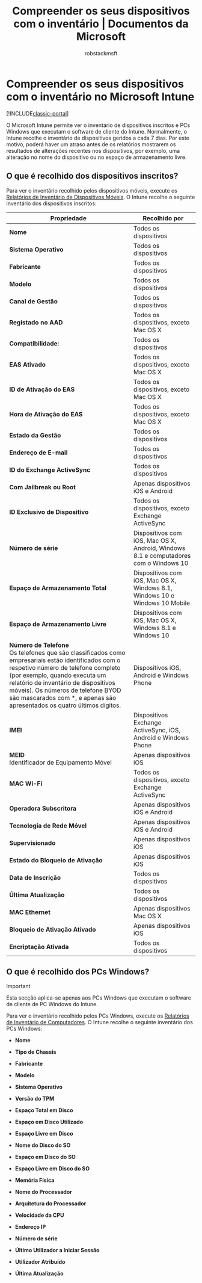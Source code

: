 ﻿---
title: "Compreender os seus dispositivos com o inventário | Documentos da Microsoft"
description: "Utilize o Intune para ver informações sobre o hardware dos dispositivos que gere."
keywords: 
author: robstackmsft
ms.author: robstack
manager: angrobe
ms.date: 11/10/2016
ms.topic: article
ms.prod: 
ms.service: microsoft-intune
ms.technology: 
ms.assetid: 312911fe-b963-4949-9911-ae425e0590b2
ms.reviewer: jeffgilb
ms.suite: ems
ms.custom: intune-classic
ms.translationtype: Human Translation
ms.sourcegitcommit: 9ff1adae93fe6873f5551cf58b1a2e89638dee85
ms.openlocfilehash: 59b6a72a17490d7c4aada6bee5caaaac2ba0979c
ms.contentlocale: pt-pt
ms.lasthandoff: 05/23/2017


---

# <a name="understand-your-devices-with-inventory-in-microsoft-intune"></a>Compreender os seus dispositivos com o inventário no Microsoft Intune

[!INCLUDE[classic-portal](../includes/classic-portal.md)]

O Microsoft Intune permite ver o inventário de dispositivos inscritos e PCs Windows que executam o software de cliente do Intune.
Normalmente, o Intune recolhe o inventário de dispositivos geridos a cada 7 dias. Por este motivo, poderá haver um atraso antes de os relatórios mostrarem os resultados de alterações recentes nos dispositivos, por exemplo, uma alteração no nome do dispositivo ou no espaço de armazenamento livre.

## <a name="whats-collected-from-enrolled-devices"></a>O que é recolhido dos dispositivos inscritos?
Para ver o inventário recolhido pelos dispositivos móveis, execute os [Relatórios de Inventário de Dispositivos Móveis](understand-microsoft-intune-operations-by-using-reports.md). O Intune recolhe o seguinte inventário dos dispositivos inscritos:

|Propriedade|Recolhido por|
|------------|-----------------------|
|**Nome**|Todos os dispositivos|
|**Sistema Operativo**|Todos os dispositivos|
|**Fabricante**|Todos os dispositivos|
|**Modelo**|Todos os dispositivos|
|**Canal de Gestão**|Todos os dispositivos|
|**Registado no AAD**|Todos os dispositivos, exceto Mac OS X|
|**Compatibilidade:**|Todos os dispositivos|
|**EAS Ativado**|Todos os dispositivos, exceto Mac OS X|
|**ID de Ativação do EAS**|Todos os dispositivos, exceto Mac OS X|
|**Hora de Ativação do EAS**|Todos os dispositivos, exceto Mac OS X|
|**Estado da Gestão**|Todos os dispositivos|
|**Endereço de E-mail**|Todos os dispositivos|
|**ID do Exchange ActiveSync**|Todos os dispositivos|
|**Com Jailbreak ou Root**|Apenas dispositivos iOS e Android|
|**ID Exclusivo de Dispositivo**|Todos os dispositivos, exceto Exchange ActiveSync|
|**Número de série**|Dispositivos com iOS, Mac OS X, Android, Windows 8.1 e computadores com o Windows 10|
|**Espaço de Armazenamento Total**|Dispositivos com iOS, Mac OS X, Windows 8.1, Windows 10 e Windows 10 Mobile|
|**Espaço de Armazenamento Livre**|Dispositivos com iOS, Mac OS X, Windows 8.1 e Windows 10|
|**Número de Telefone**<br>Os telefones que são classificados como empresariais estão identificados com o respetivo número de telefone completo (por exemplo, quando executa um relatório de inventário de dispositivos móveis). Os números de telefone BYOD são mascarados com &#42;, e apenas são apresentados os quatro últimos dígitos.|Dispositivos iOS, Android e Windows Phone|
|**IMEI**|Dispositivos Exchange ActiveSync, iOS, Android e Windows Phone|
|**MEID**<br>Identificador de Equipamento Móvel|Apenas dispositivos iOS|
|**MAC Wi-Fi**|Todos os dispositivos, exceto Exchange ActiveSync|
|**Operadora Subscritora**|Apenas dispositivos iOS e Android|
|**Tecnologia de Rede Móvel**|Apenas dispositivos iOS e Android|
|**Supervisionado**|Apenas dispositivos iOS|
|**Estado do Bloqueio de Ativação**|Apenas dispositivos iOS|
|**Data de Inscrição**|Todos os dispositivos|
|**Última Atualização**|Todos os dispositivos|
|**MAC Ethernet**|Apenas dispositivos Mac OS X|
|**Bloqueio de Ativação Ativado**|Apenas dispositivos iOS|
|**Encriptação Ativada**|Todos os dispositivos|

## <a name="whats-collected-from-windows-pcs"></a>O que é recolhido dos PCs Windows?
> [!IMPORTANT]
> Esta secção aplica-se apenas aos PCs Windows que executam o software de cliente de PC Windows do Intune.

Para ver o inventário recolhido pelos PCs Windows, execute os [Relatórios de Inventário de Computadores](understand-microsoft-intune-operations-by-using-reports.md). O Intune recolhe o seguinte inventário dos PCs Windows:

-   **Nome**

-   **Tipo de Chassis**

-   **Fabricante**

-   **Modelo**

-   **Sistema Operativo**

-   **Versão do TPM**

-   **Espaço Total em Disco**

-   **Espaço em Disco Utilizado**

-   **Espaço Livre em Disco**

-   **Nome do Disco do SO**

-   **Espaço em Disco do SO**

-   **Espaço Livre em Disco do SO**

-   **Memória Física**

-   **Nome do Processador**

-   **Arquitetura do Processador**

-   **Velocidade da CPU**

-   **Endereço IP**

-   **Número de série**

-   **Último Utilizador a Iniciar Sessão**

-   **Utilizador Atribuído**

-   **Última Atualização**

<!-- this section below belongs in the planning journey
### See Also
[Monitoring and reports with Microsoft Intune](monitoring-and-reports-with-microsoft-intune.md)
-->

